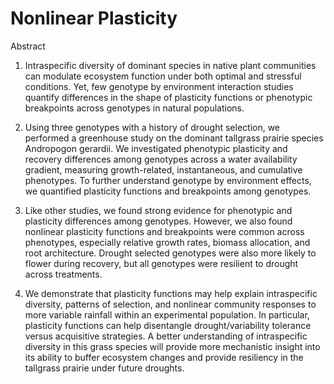# Nonlinear Plasticity

Abstract

1.	Intraspecific diversity of dominant species in native plant communities can modulate ecosystem function under both optimal and stressful conditions. Yet, few genotype by environment interaction studies quantify differences in the shape of plasticity functions or phenotypic breakpoints across genotypes in natural populations.

2.	Using three genotypes with a history of drought selection, we performed a greenhouse study on the dominant tallgrass prairie species Andropogon gerardii. We investigated phenotypic plasticity and recovery differences among genotypes across a water availability gradient, measuring growth-related, instantaneous, and cumulative phenotypes. To further understand genotype by environment effects, we quantified plasticity functions and breakpoints among genotypes. 

3.	Like other studies, we found strong evidence for phenotypic and plasticity differences among genotypes. However, we also found nonlinear plasticity functions and breakpoints were common across phenotypes, especially relative growth rates, biomass allocation, and root architecture. Drought selected genotypes were also more likely to flower during recovery, but all genotypes were resilient to drought across treatments. 

4.	We demonstrate that plasticity functions may help explain intraspecific diversity, patterns of selection, and nonlinear community responses to more variable rainfall within an experimental population. In particular, plasticity functions can help disentangle drought/variability tolerance versus acquisitive strategies. A better understanding of intraspecific diversity in this grass species will provide more mechanistic insight into its ability to buffer ecosystem changes and provide resiliency in the tallgrass prairie under future droughts.

